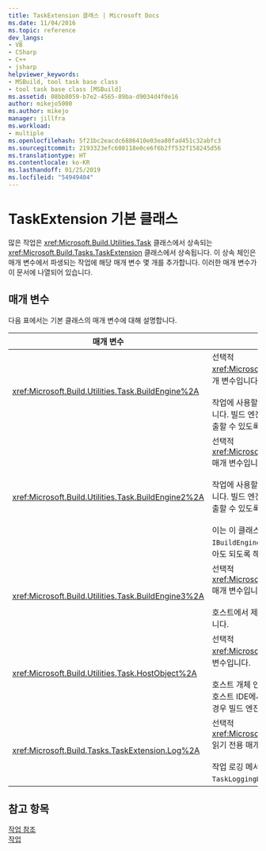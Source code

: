 ```yaml
---
title: TaskExtension 클래스 | Microsoft Docs
ms.date: 11/04/2016
ms.topic: reference
dev_langs:
- VB
- CSharp
- C++
- jsharp
helpviewer_keywords:
- MSBuild, tool task base class
- tool task base class [MSBuild]
ms.assetid: 08bb8059-b7e2-4565-89ba-d9034d4f0e16
author: mikejo5000
ms.author: mikejo
manager: jillfra
ms.workload:
- multiple
ms.openlocfilehash: 5f21bc2eacdc6886410e03ea80fad451c32abfc3
ms.sourcegitcommit: 2193323efc608118e0ce6f6b2ff532f158245d56
ms.translationtype: HT
ms.contentlocale: ko-KR
ms.lasthandoff: 01/25/2019
ms.locfileid: "54949404"
---
```

# <a name="taskextension-base-class"></a>TaskExtension 기본 클래스
많은 작업은 <xref:Microsoft.Build.Utilities.Task> 클래스에서 상속되는 <xref:Microsoft.Build.Tasks.TaskExtension> 클래스에서 상속됩니다. 이 상속 체인은 매개 변수에서 파생되는 작업에 해당 매개 변수 몇 개를 추가합니다. 이러한 매개 변수가 이 문서에 나열되어 있습니다.  
  
## <a name="parameters"></a>매개 변수  
 다음 표에서는 기본 클래스의 매개 변수에 대해 설명합니다.  
  
|매개 변수|설명|  
|---------------|-----------------|  
|<xref:Microsoft.Build.Utilities.Task.BuildEngine%2A>|선택적 <xref:Microsoft.Build.Framework.IBuildEngine> 매개 변수입니다.<br /><br /> 작업에 사용할 수 있는 빌드 엔진 인터페이스를 지정합니다. 빌드 엔진에서는 작업에서 빌드 엔진으로 다시 호출할 수 있도록 이 매개 변수를 자동으로 설정합니다.|  
|<xref:Microsoft.Build.Utilities.Task.BuildEngine2%2A>|선택적 <xref:Microsoft.Build.Framework.IBuildEngine2> 매개 변수입니다.<br /><br /> 작업에 사용할 수 있는 빌드 엔진 인터페이스를 지정합니다. 빌드 엔진에서는 작업에서 빌드 엔진으로 다시 호출할 수 있도록 이 매개 변수를 자동으로 설정합니다.<br /><br /> 이는 이 클래스에서 상속하는 작업 작성자가 값을 `IBuildEngine`에서 `IBuildEngine2`로 캐스트하지 않아도 되도록 해 주는 편의 속성입니다.|  
|<xref:Microsoft.Build.Utilities.Task.BuildEngine3%2A>|선택적 <xref:Microsoft.Build.Framework.IBuildEngine3> 매개 변수입니다.<br /><br /> 호스트에서 제공하는 빌드 엔진 인터페이스를 지정합니다.|  
|<xref:Microsoft.Build.Utilities.Task.HostObject%2A>|선택적 <xref:Microsoft.Build.Framework.ITaskHost> 매개 변수입니다.<br /><br /> 호스트 개체 인스턴스를 지정합니다(null일 수 있음). 호스트 IDE에서 호스트 개체를 이 특정 작업과 연결한 경우 빌드 엔진에서 이 속성을 설정합니다.|  
|<xref:Microsoft.Build.Tasks.TaskExtension.Log%2A>|선택적 <xref:Microsoft.Build.Utilities.TaskLoggingHelper> 읽기 전용 매개 변수입니다.<br /><br /> 작업 로깅 메서드를 포함하는 `TaskLoggingHelperExtension` 개체를 가져옵니다.|  
  
## <a name="see-also"></a>참고 항목  
 [작업 참조](../msbuild/msbuild-task-reference.md)   
 [작업](../msbuild/msbuild-tasks.md)